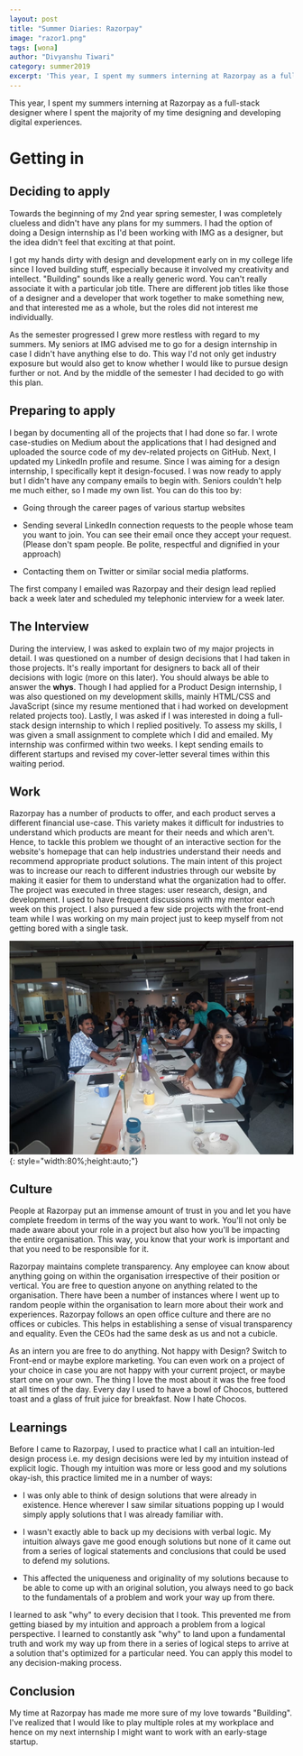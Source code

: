```yaml
---
layout: post
title: "Summer Diaries: Razorpay"
image: "razor1.png"
tags: [wona]
author: "Divyanshu Tiwari"
category: summer2019
excerpt: 'This year, I spent my summers interning at Razorpay as a full-stack designer where I spent the majority of my time designing and developing digital experiences.'
---
```


This year, I spent my summers interning at Razorpay as a full-stack designer where I spent the majority of my time designing and developing digital experiences.


# Getting in


## Deciding to apply


Towards the beginning of my 2nd year spring semester, I was completely clueless and didn't have any plans for my summers. I had the option of doing a Design internship as I'd been working with IMG as a designer, but the idea didn't feel that exciting at that point.


I got my hands dirty with design and development early on in my college life since I loved building stuff, especially because it involved my creativity and intellect. "Building" sounds like a really generic word. You can't really associate it with a particular job title. There are different job titles like those of a designer and a developer that work together to make something new, and that interested me as a whole, but the roles did not interest me individually.


As the semester progressed I grew more restless with regard to my summers. My seniors at IMG advised me to go for a design internship in case I didn't have anything else to do. This way I'd not only get industry exposure but would also get to know whether I would like to pursue design further or not. And by the middle of the semester I had decided to go with this plan.


## Preparing to apply


I began by documenting all of the projects that I had done so far. I wrote case-studies on Medium about the applications that I had designed and uploaded the source code of my dev-related projects on GitHub. Next, I updated my LinkedIn profile and resume. Since I was aiming for a design internship, I specifically kept it design-focused. I was now ready to apply but I didn't have any company emails to begin with. Seniors couldn't help me much either, so I made my own list. You can do this too by:

* Going through the career pages of various startup websites

* Sending several LinkedIn connection requests to the people whose team you want to join. You can see their email once they accept your request. (Please don't spam people. Be polite, respectful and dignified in your approach)

* Contacting them on Twitter or similar social media platforms.

The first company I emailed was Razorpay and their design lead replied back a week later and scheduled my telephonic interview for a week later.

## The Interview


During the interview, I was asked to explain two of my major projects in detail. I was questioned on a number of design decisions that I had taken in those projects. It's really important for designers to back all of their decisions with logic (more on this later). You should always be able to answer the **whys**. Though I had applied for a Product Design internship, I was also questioned on my development skills, mainly HTML/CSS and JavaScript (since my resume mentioned that i had worked on development related projects too). Lastly, I was asked if I was interested in doing a full-stack design internship to which I replied positively. To assess my skills, I was given a small assignment to complete which I did and emailed. My internship was confirmed within two weeks. I kept sending emails to different startups and revised my cover-letter several times within this waiting period.

## Work


Razorpay has a number of products to offer, and each product serves a different financial use-case. This variety makes it difficult for industries to understand which products are meant for their needs and which aren't. Hence, to tackle this problem we thought of an interactive section for the website's homepage that can help industries understand their needs and recommend appropriate product solutions.
The main intent of this project was to increase our reach to different industries through our website by making it easier for them to understand what the organization had to offer.
The project was executed in three stages: user research, design, and development. I used to have frequent discussions with my mentor each week on this project. I also pursued a few side projects with the front-end team while I was working on my main project just to keep myself from not getting bored with a single task.

![pic](/images/posts/razor2.png){: style="width:80%;height:auto;"}

## Culture


People at Razorpay put an immense amount of trust in you and let you have complete freedom in terms of the way you want to work. You'll not only be made aware about your role in a project but also how you'll be impacting the entire organisation. This way, you know that your work is important and that you need to be responsible for it.


Razorpay maintains complete transparency. Any employee can know about anything going on within the organisation irrespective of their position or vertical. You are free to question anyone on anything related to the organisation. There have been a number of instances where I went up to random people within the organisation to learn more about their work and experiences. Razorpay follows an open office culture and there are no offices or cubicles. This helps in establishing a sense of visual transparency and equality. Even the CEOs had the same desk as us and not a cubicle.


As an intern you are free to do anything. Not happy with Design? Switch to Front-end or maybe explore marketing. You can even work on a project of your choice in case you are not happy with your current project, or maybe start one on your own.
The thing I love the most about it was the free food at all times of the day. Every day I used to have a bowl of Chocos, buttered toast and a glass of fruit juice for breakfast. Now I hate Chocos.

## Learnings


Before I came to Razorpay, I used to practice what I call an intuition-led design process i.e. my design decisions were led by my intuition instead of explicit logic. Though my intuition was more or less good and my solutions okay-ish, this practice limited me in a number of ways:


* I was only able to think of design solutions that were already in existence. Hence wherever I saw similar situations popping up I would simply apply solutions that I was already familiar with.

* I wasn't exactly able to back up my decisions with verbal logic. My intuition always gave me good enough solutions but none of it came out from a series of logical statements and conclusions that could be used to defend my solutions.

* This affected the uniqueness and originality of my solutions because to be able to come up with an original solution, you always need to go back to the fundamentals of a problem and work your way up from there.

I learned to ask "why" to every decision that I took. This prevented me from getting biased by my intuition and approach a problem from a logical perspective. I learned to constantly ask "why" to land upon a fundamental truth and work my way up from there in a series of logical steps to arrive at a solution that's optimized for a particular need. You can apply this model to any decision-making process.


## Conclusion
My time at Razorpay has made me more sure of my love towards "Building". I've realized that I would like to play multiple roles at my workplace and hence on my next internship I might want to work with an early-stage startup.

